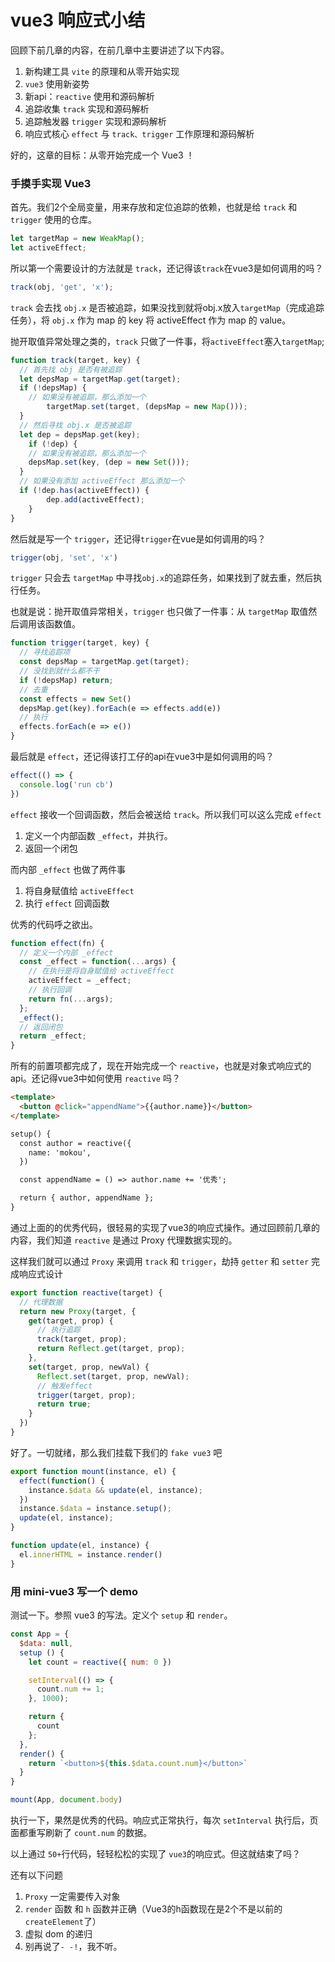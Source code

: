 # vue3 响应式小结

回顾下前几章的内容，在前几章中主要讲述了以下内容。

1. 新构建工具 `vite` 的原理和从零开始实现
2. `vue3` 使用新姿势
3. 新api：`reactive` 使用和源码解析
4. 追踪收集 `track` 实现和源码解析
5. 追踪触发器 `trigger` 实现和源码解析
6. 响应式核心 `effect` 与 `track、trigger` 工作原理和源码解析

好的，这章的目标：从零开始完成一个 Vue3 ！

### 手摸手实现 Vue3

首先。我们2个全局变量，用来存放和定位追踪的依赖，也就是给 `track` 和 `trigger` 使用的仓库。

```js
let targetMap = new WeakMap();
let activeEffect;
```

所以第一个需要设计的方法就是 `track`，还记得该`track`在vue3是如何调用的吗？

```js
track(obj, 'get', 'x');
```

`track` 会去找 `obj.x` 是否被追踪，如果没找到就将obj.x放入`targetMap`（完成追踪任务），将 `obj.x` 作为 map 的 key 将 activeEffect 作为 map 的 value。

抛开取值异常处理之类的，`track` 只做了一件事，将`activeEffect`塞入`targetMap`;

```js
function track(target, key) {
  // 首先找 obj 是否有被追踪
  let depsMap = targetMap.get(target);
  if (!depsMap) {
    // 如果没有被追踪，那么添加一个
		targetMap.set(target, (depsMap = new Map()));
  }
  // 然后寻找 obj.x 是否被追踪
  let dep = depsMap.get(key);
	if (!dep) {
    // 如果没有被追踪，那么添加一个
    depsMap.set(key, (dep = new Set()));
  }
  // 如果没有添加 activeEffect 那么添加一个
  if (!dep.has(activeEffect)) {
		dep.add(activeEffect);
	}
}
```

然后就是写一个 `trigger`，还记得`trigger`在vue是如何调用的吗？

```js
trigger(obj, 'set', 'x')
```

`trigger` 只会去 `targetMap` 中寻找`obj.x`的追踪任务，如果找到了就去重，然后执行任务。

也就是说：抛开取值异常相关，`trigger` 也只做了一件事：从 `targetMap` 取值然后调用该函数值。

```js
function trigger(target, key) {
  // 寻找追踪项
  const depsMap = targetMap.get(target);
  // 没找到就什么都不干
  if (!depsMap) return;
  // 去重
  const effects = new Set()
  depsMap.get(key).forEach(e => effects.add(e))
  // 执行
  effects.forEach(e => e())
}
```

最后就是 `effect`，还记得该打工仔的api在vue3中是如何调用的吗？

```js
effect(() => {
  console.log('run cb')
})
```

`effect` 接收一个回调函数，然后会被送给 `track`。所以我们可以这么完成 `effect`

1. 定义一个内部函数 `_effect`，并执行。
2. 返回一个闭包

而内部 `_effect` 也做了两件事

1. 将自身赋值给 `activeEffect`
2. 执行 `effect` 回调函数

优秀的代码呼之欲出。

```js
function effect(fn) {
  // 定义一个内部 _effect 
  const _effect = function(...args) {
    // 在执行是将自身赋值给 activeEffect
    activeEffect = _effect;
    // 执行回调
    return fn(...args);
  };
  _effect();
  // 返回闭包
  return _effect;
}
```

所有的前置项都完成了，现在开始完成一个 `reactive`，也就是对象式响应式的api。还记得vue3中如何使用 `reactive` 吗？

```html
<template>
  <button @click="appendName">{{author.name}}</button>
</template>

setup() {
  const author = reactive({
    name: 'mokou',
  })

  const appendName = () => author.name += '优秀';

  return { author, appendName };
}
```

通过上面的的优秀代码，很轻易的实现了vue3的响应式操作。通过回顾前几章的内容，我们知道 `reactive` 是通过 Proxy 代理数据实现的。

这样我们就可以通过 `Proxy` 来调用 `track` 和 `trigger`，劫持 `getter` 和 `setter` 完成响应式设计

```js
export function reactive(target) {
  // 代理数据
  return new Proxy(target, {
    get(target, prop) {
      // 执行追踪
      track(target, prop);
      return Reflect.get(target, prop);
    },
    set(target, prop, newVal) {
      Reflect.set(target, prop, newVal);
      // 触发effect
      trigger(target, prop);
      return true;
    }
  })
}
```

好了。一切就绪，那么我们挂载下我们的 `fake vue3` 吧

```js
export function mount(instance, el) {
  effect(function() {
    instance.$data && update(el, instance);
  })
  instance.$data = instance.setup();
  update(el, instance);
}

function update(el, instance) {
  el.innerHTML = instance.render()
}
```

### 用 mini-vue3 写一个 demo

测试一下。参照 vue3 的写法。定义个 `setup` 和 `render`。

```js
const App = {
  $data: null,
  setup () {
    let count = reactive({ num: 0 })

    setInterval(() => {
      count.num += 1;
    }, 1000);

    return {
      count
    };
  },
  render() {
    return `<button>${this.$data.count.num}</button>`
  }
}

mount(App, document.body)
```

执行一下，果然是优秀的代码。响应式正常执行，每次 `setInterval` 执行后，页面都重写刷新了 `count.num` 的数据。

以上通过 `50+`行代码，轻轻松松的实现了 `vue3`的响应式。但这就结束了吗？

还有以下问题

1. `Proxy` 一定需要传入对象
2. `render` 函数 和 `h` 函数并正确（Vue3的h函数现在是2个不是以前的`createElement`了）
3. 虚拟 dom 的递归
4. 别再说了`- -!`，我不听。
